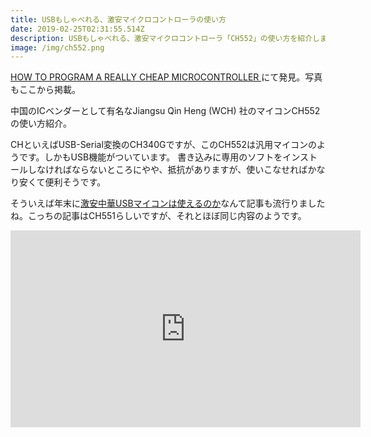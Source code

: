 ```yaml
---
title: USBもしゃべれる、激安マイクロコントローラの使い方
date: 2019-02-25T02:31:55.514Z
description: USBもしゃべれる、激安マイクロコントローラ「CH552」の使い方を紹介します。
image: /img/ch552.png
---
```

[HOW TO PROGRAM A REALLY CHEAP MICROCONTROLLER](https://hackaday.com/2019/02/17/how-to-program-a-really-cheap-microcontroller/)にて発見。写真もここから掲載。

中国のICベンダーとして有名なJiangsu Qin Heng (WCH) 社のマイコンCH552の使い方紹介。

CHといえばUSB-Serial変換のCH340Gですが、このCH552は汎用マイコンのようです。しかもUSB機能がついています。
書き込みに専用のソフトをインストールしなければならないところにやや、抵抗がありますが、使いこなせればかなり安くて便利そうです。

そういえば年末に[激安中華USBマイコンは使えるのか](https://tech-blog.cerevo.com/archives/6068/)なんて記事も流行りましたね。こっちの記事はCH551らしいですが、それとほぼ同じ内容のようです。

<iframe width="560" height="315" src="https://www.youtube.com/embed/IDCQNa2ywiM" frameborder="0" allow="accelerometer; autoplay; encrypted-media; gyroscope; picture-in-picture" allowfullscreen></iframe>

